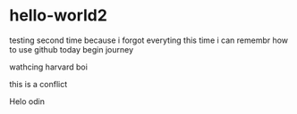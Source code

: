 # hello-world2
testing second time because i forgot everyting
this time i can remembr how to use github today begin journey 

wathcing harvard boi

this is a conflict

Helo odin